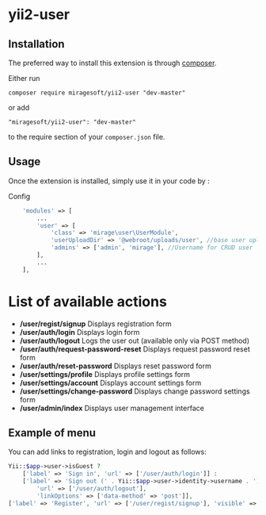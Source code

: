 # yii2-user

Installation
------------

The preferred way to install this extension is through [composer](http://getcomposer.org/download/).

Either run

```
composer require miragesoft/yii2-user "dev-master"
```

or add

```
"miragesoft/yii2-user": "dev-master"
```

to the require section of your `composer.json` file.


Usage
-----

Once the extension is installed, simply use it in your code by :

Config
```php
    'modules' => [
        ...
        'user' => [
            'class' => 'mirage\user\UserModule',
            'userUploadDir' => '@webroot/uploads/user', //base user upload directory
            'admins' => ['admin', 'mirage'], //Username for CRUD user 
        ],
        ...
    ],
```

# List of available actions

- **/user/regist/signup**                 Displays registration form
- **/user/auth/login**                    Displays login form
- **/user/auth/logout**                   Logs the user out (available only via POST method)
- **/user/auth/request-password-reset**   Displays request password reset form
- **/user/auth/reset-password**           Displays reset password form
- **/user/settings/profile**              Displays profile settings form
- **/user/settings/account**              Displays account settings form 
- **/user/settings/change-password**      Displays change password settings form
- **/user/admin/index**                   Displays user management interface

## Example of menu

You can add links to registration, login and logout as follows:

```php
Yii::$app->user->isGuest ?
    ['label' => 'Sign in', 'url' => ['/user/auth/login']] :
    ['label' => 'Sign out (' . Yii::$app->user->identity->username . ')',
        'url' => ['/user/auth/logout'],
        'linkOptions' => ['data-method' => 'post']],
['label' => 'Register', 'url' => ['/user/regist/signup'], 'visible' => Yii::$app->user->isGuest]
```